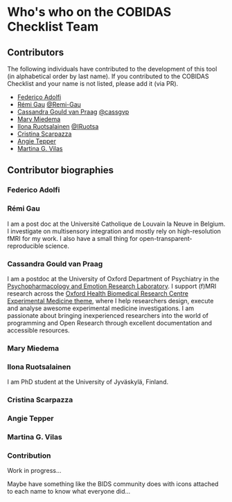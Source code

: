 # Who's who on the COBIDAS Checklist Team

## Contributors

The following individuals have contributed to the development of this tool (in alphabetical order by last name).
If you contributed to the COBIDAS Checklist and your name is not listed, please add it (via PR).

*   [Federico Adolfi](Federico-Adolfi)
*   [Rémi Gau](#Rémi-Gau) [@Remi-Gau](https://twitter.com/RemiGau)
*   [Cassandra Gould van Praag](#Cassandra-Gould-van-Praag) [@cassgvp](https://twitter.com/cassgvp)
*   [Mary Miedema](Mary-Miedema)
*   [Ilona Ruotsalainen](#Ilona-Ruotsalainen) [@IRuotsa](https://twitter.com/IRuotsa)
*   [Cristina Scarpazza](Cristina-Scarpazza)
*   [Angie Tepper](Angie-Tepper)
*   [Martina G. Vilas](Martina-G.-Vilas)

## Contributor biographies

### Federico Adolfi

### Rémi Gau

I am a post doc at the Université Catholique de Louvain la Neuve in Belgium. I investigate on multisensory integration and mostly rely on high-resolution fMRI for my work. I also have a small thing for open-transparent-reproducible science.

### Cassandra Gould van Praag

I am a postdoc at the University of Oxford Department of Psychiatry in the [Psychopharmacology and Emotion Research Laboratory](https://www.psych.ox.ac.uk/research/psychopharmacology-and-emotion-research-laboratory). I support (f)MRI research across the [Oxford Health Biomedical Research Centre Experimental Medicine theme](https://oxfordhealthbrc.nihr.ac.uk/research/clinical-research-infrastructure-and-experimental-medicine/), where I help researchers design, execute and analyse awesome experimental medicine investigations. I am passionate about bringing inexperienced researchers into the world of programming and Open Research through excellent documentation and accessible resources.

### Mary Miedema

### Ilona Ruotsalainen

I am PhD student at the University of Jyväskylä, Finland.

### Cristina Scarpazza

### Angie Tepper

### Martina G. Vilas


### Contribution

Work in progress...

Maybe have something like the BIDS community does with icons attached to each name to know what everyone did...
